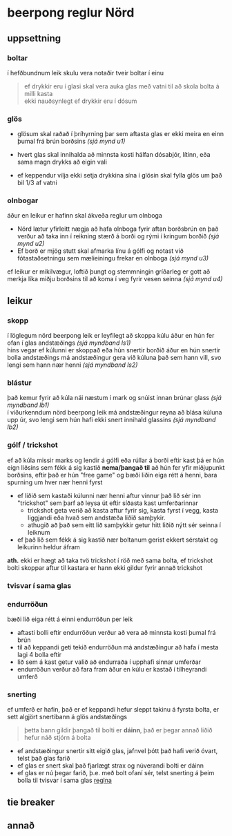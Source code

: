 # beerpong reglur Nörd
## uppsettning
### boltar
í hefðbundnum leik skulu vera notaðir tveir boltar í einu
>ef drykkir eru í glasi skal vera auka glas með vatni til að skola bolta á milli kasta   
> ekki nauðsynlegt ef drykkir eru í dósum

### glös
- glösum skal raðað í þríhyrning þar sem aftasta glas er ekki meira en einn þumal frá brún borðsins *(sjá mynd u1)*  
<!-- TODO bæta við mynd af uppsettningu á borði-->

- hvert glas skal innihalda að minnsta kosti hálfan dósabjór, lítinn, eða sama magn drykks að eigin vali
<!-- TODO bæta við mynd af hálfri dós -->  

- ef keppendur vilja ekki setja drykkina sína í glösin skal fylla glös um það bil 1/3 af vatni

### olnbogar

áður en leikur er hafinn skal ákveða reglur um olnboga  
- Nörd lætur yfirleitt nægja að hafa olnboga fyrir aftan borðsbrún en það verður að taka inn í reikning stærð á borði og rými í kringum borðið *(sjá mynd u2)* 
- Ef borð er mjög stutt skal afmarka línu á gólfi og notast við fótastaðsetningu sem mælieiningu frekar en olnboga *(sjá mynd u3)*
<!-- TODO bæta við myndum af stöðunum tveimur
    - olnboga fyrir aftan borðsbrún
    - styttra borð með afmörkuðu fótaplássi -->

ef leikur er mikilvægur, loftið þungt og stemmningin gríðarleg er gott að merkja líka miðju borðsins til að koma í veg fyrir vesen seinna *(sjá mynd u4)*
<!-- TODO bæta við mynd af miðju borði
    bæta mynd af borði þar sem búið er að merkja miðju með teipi
    mögulega líka samanburði af borði með ekkert teip -->

## leikur
### skopp
í löglegum nörd beerpong leik er leyfilegt að skoppa kúlu áður en hún fer ofan í glas andstæðings *(sjá myndband ls1)*  
hins vegar ef kúlunni er skoppað eða hún snertir borðið áður en hún snertir bolla andstæðings má andstæðingur gera við kúluna það sem hann vill, svo lengi sem hann nær henni *(sjá myndband ls2)*
<!-- TODO bæta við myndböndum af kúlu að skoppa 
    myndbönd sem vantar hér
    - kúla að skoppa og lenda ofan í glasi
    - svipað myndband af kúlu að skoppa nema andstæðingur grípur hana áður en hún lendir ofan í-->

### blástur
það kemur fyrir að kúla nái næstum í mark og snúist innan brúnar glass *(sjá myndband lb1)*  
í viðurkenndum nörd beerpong leik má andstæðingur reyna að blása kúluna upp úr, svo lengi sem hún hafi ekki snert innihald glassins *(sjá myndband lb2)*

### gólf / trickshot
ef að kúla missir marks og lendir á gólfi eða rúllar á borði eftir kast þá er hún eign liðsins sem fékk á sig kastið **nema/þangað til** að hún fer yfir miðjupunkt borðsins, eftir það er hún "free game" og bæði liðin eiga rétt á henni, bara spurning um hver nær henni fyrst
- ef liðið sem kastaði kúlunni nær henni aftur vinnur það lið sér inn "trickshot" sem þarf að leysa út eftir síðasta kast umferðarinnar
    - trickshot geta verið að kasta aftur fyrir sig, kasta fyrst í vegg, kasta liggjandi eða hvað sem andstæða liðið samþykir.
    - athugið að það sem eitt lið samþykkir getur hitt liðið nýtt sér seinna í leiknum
- ef það lið sem fékk á sig kastið nær boltanum gerist ekkert sérstakt og leikurinn heldur áfram

**ath.** ekki er hægt að taka tvö trickshot í röð með sama bolta, ef trickshot bolti skoppar aftur til kastara er hann ekki gildur fyrir annað trickshot

### tvisvar í sama glas
<!-- TODO tvisvar í sama glas 
    Hörður þekkir þessar reglur vel
    væri líka gott að fá input hjá veterans-->

### endurröðun
bæði lið eiga rétt á einni endurröðun per leik
- aftasti bolli eftir endurröðun verður að vera að minnsta kosti þumal frá brún
- til að keppandi geti tekið endurröðun má andstæðingur að hafa í mesta lagi 4 bolla eftir
- lið sem á kast getur valið að endurraða í upphafi sinnar umferðar
- endurröðun verður að fara fram áður en kúlu er kastað í tilheyrandi umferð

### snerting
ef umferð er hafin, það er ef keppandi hefur sleppt takinu á fyrsta bolta, er sett algjört snertibann á glös andstæðings  
> þetta bann gildir þangað til bolti er **dáinn**, það er þegar annað liðið hefur náð stjórn á bolta
- ef andstæðingur snertir sitt eigið glas, jafnvel þótt það hafi verið óvart, telst það glas farið
- ef glas er snert skal það fjarlægt strax og núverandi bolti er dáinn
- ef glas er nú þegar farið, þ.e. með bolt ofaní sér, telst snerting á þeim bolla til tvisvar í sama glas [reglna](#tvisvar-í-sama-glas)

## tie breaker
<!-- TODO ákveða sanngjarnan tie breaker 
    hugsanlegir tie breakers: 
    - einn á miðju 
    - knockout 
    - coinflip -->

## annað
<!-- TODO playtesting
    hvaða reglum munum við eftir þegar við spilum næst -->